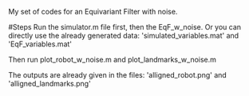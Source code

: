 My set of codes for an Equivariant Filter with noise.

#Steps
Run the simulator.m file first, then the EqF_w_noise.
Or you can directly use the already generated data: 'simulated_variables.mat' and 'EqF_variables.mat'

Then run plot_robot_w_noise.m and plot_landmarks_w_noise.m

The outputs are already given in the files: 'alligned_robot.png' and 'alligned_landmarks.png'
